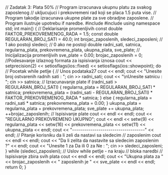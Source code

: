 // Zadatak 3: Plata 50%
// Program izracunava ukupnu platu za svakog zaposlenog
// ukljucujuci i prekovremeni rad koji se placa 1.5 puta vise.
// Program takodje izracunava ukupne plate za sve obradjne zaposlene.
// Program ilustruje upotrebu if naredbe.
#include <iostream>
#include <iomanip>
using namespace std;
int main()
{
	// Deklarisanje promenljivih
	const double FAKTOR_PREKOVREMENOG_RADA = 1.5;
	const double REGULARAN_BROJ_SATI = 40.0;
	int brojac_zaposlenih,
		sledeci_zaposleni; // 1 ako postoji sledeci;
	// 0 ako ne postoji
	double radni_sati,
		satnica,
		regularna_plata,
		prekovremena_plata,
		ukupna_plata,
		sve_plate;
	// Inicijalizacija promenljivih
	sve_plate = 0.00;
	brojac_zaposlenih = 0;
	//Podesavanje izlaznog formata za ispisivanja iznosa
	cout << setprecision(2)
		<< setiosflags(ios::fixed)
		<< setiosflags(ios::showpoint);
	do // Pocetak while petlje
	{
		// Unos podataka27
		cout << endl;
		cout << "Unesite broj ostvarenih radnih sati : ";
		cin >> radni_sati;
		cout << "\nUnesite satnicu : ";
		cin >> satnica;
		// Izracunavanje plate
		if (radni_sati > REGULARAN_BROJ_SATI)
		{
			regularna_plata = REGULARAN_BROJ_SATI * satnica;
			prekovremena_plata = (radni_sati - REGULARAN_BROJ_SATI) *
				FAKTOR_PREKOVREMENOG_RADA * satnica;
		}
		else
		{
			regularna_plata = radni_sati * satnica;
			prekovremena_plata = 0.00;
		}
		ukupna_plata = regularna_plata + prekovremena_plata;
		sve_plate += ukupna_plata;
		++brojac_zaposlenih;
		// Ispisivanje plate
		cout << endl << endl;
		cout << "REGULARNO PREKOVREMENO UKUPNO";
		cout << endl << setw(9) << regularna_plata
			<< setw(16) << prekovremena_plata
			<< setw(11) << ukupna_plata << endl;
		cout << "------------------------------------" << endl;
		// Pitanje korisniku da li zeli da nastavi sa sledecim
		// zaposlenim
		cout << endl << endl;
		cout << "Da li zelita da nastavite sa sledecim zaposlenim ?"
			<< endl;
		cout << "Unesite 1 za Da ili 0 za Ne : ";
		cin >> sledeci_zaposleni;
	} while (sledeci_zaposleni); // Uslov while petlje - na kraju
	// bloka naredbi
	// Ispisivanje zbira svih plata
	cout << endl << endl;
	cout << "Ukupna plata za " << brojac_zaposlenih
		<< " zaposlenih je " << sve_plate << endl << endl;
	return 0;
}
